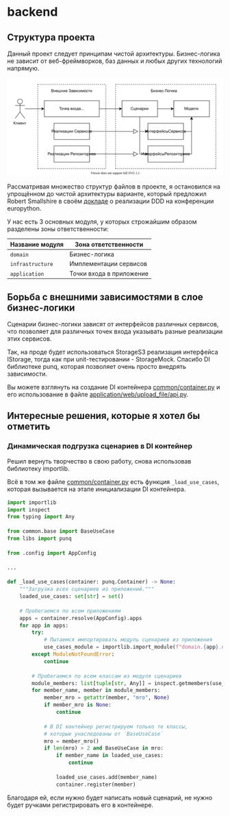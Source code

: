 # backend

## Структура проекта

Данный проект следует принципам чистой архитектуры. Бизнес-логика не зависит
от веб-фреймворков, баз данных и любых других технологий напрямую.

![Tux, the Linux mascot](./docs/assets/Архитектура.svg)

Рассматривая множество структур файлов в проекте, я остановился на упрощённом
до чистой архитектуры варианте, который предложил Robert Smallshire в своём
[докладе][ProjectStructureLink] о реализации DDD на конференции europython.

У нас есть 3 основных модуля, у которых
строжайшим образом разделены зоны ответственности:

| Название модуля  | Зона ответственности     |
|------------------|--------------------------|
| `domain`         | Бизнес-логика            |
| `infrastructure` | Имплементации сервисов   |
| `application`    | Точки входа в приложение |

## Борьба с внешними зависимостями в слое бизнес-логики

Сценарии бизнес-логики зависят от интерфейсов различных сервисов, что позволяет
для различных точек входа указывать разные реализации этих сервисов.

Так, на проде будет использоваться StorageS3 реализация интерфейса IStorage,
тогда как при unit-тестировании - StorageMock. Спасибо DI библиотеке punq,
которая позволяет очень просто внедрять зависимости.

Вы можете взглянуть на создание DI контейнера
[common/container.py](./common/container.py) и его использование в файле
[application/web/upload_file/api.py](./application/web/upload_file/api.py).

## Интересные решения, которые я хотел бы отметить

### Динамическая подгрузка сценариев в DI контейнер

Решил вернуть творчество в свою работу, снова использовав библиотеку importlib.

Всё в том же файле [common/container.py](./common/container.py) есть функция
`_load_use_cases`, которая вызывается на этапе инициализации DI контейнера.

```python
import importlib
import inspect
from typing import Any

from common.base import BaseUseCase
from libs import punq

from .config import AppConfig

...

def _load_use_cases(container: punq.Container) -> None:
    """Загрузка всех сценариев из приложений."""
    loaded_use_cases: set[str] = set()

    # Пробегаемся по всем приложениям
    apps = container.resolve(AppConfig).apps
    for app in apps:
        try:
            # Пытаемся импортировать модуль сценариев из приложения
            use_cases_module = importlib.import_module(f"domain.{app}.use_cases")
        except ModuleNotFoundError:
            continue

        # Пробегаемся по всем классам из модуля сценариев
        module_members: list[tuple[str, Any]] = inspect.getmembers(use_cases_module)
        for member_name, member in module_members:
            member_mro = getattr(member, "mro", None)
            if member_mro is None:
                continue

            # В DI контейнер регистрируем только те классы,
            # которые унаследованы от `BaseUseCase`
            mro = member_mro()
            if len(mro) > 2 and BaseUseCase in mro:
                if member_name in loaded_use_cases:
                    continue

                loaded_use_cases.add(member_name)
                container.register(member)
```

Благодаря ей, если нужно будет написать новый сценарий, не нужно будет ручками
регистрировать его в контейнере.

[ProjectStructureLink]: https://youtu.be/Ru2T4fu3bGQ?t=2878
